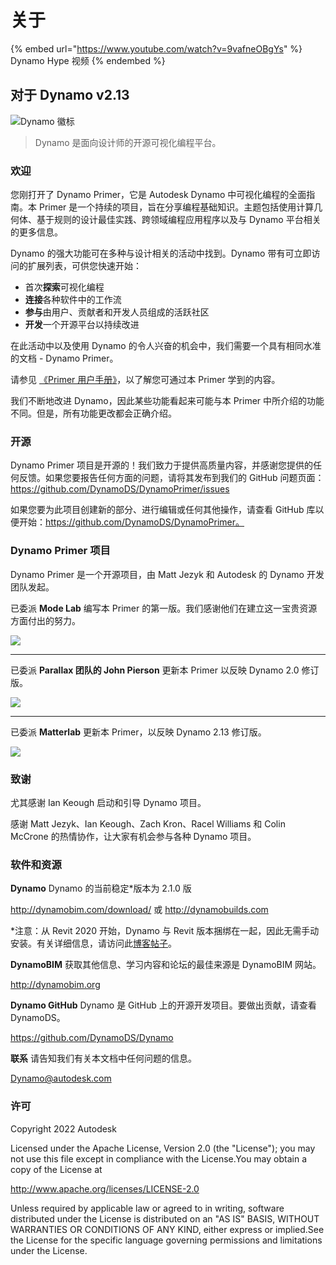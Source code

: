 # 关于

{% embed url="https://www.youtube.com/watch?v=9vafneOBgYs" %}
Dynamo Hype 视频
{% endembed %}

## 对于 Dynamo v2.13

![Dynamo 徽标](images/dynamo\_logo\_dark-trim.jpg)

> Dynamo 是面向设计师的开源可视化编程平台。

### 欢迎

您刚打开了 Dynamo Primer，它是 Autodesk Dynamo 中可视化编程的全面指南。本 Primer 是一个持续的项目，旨在分享编程基础知识。主题包括使用计算几何体、基于规则的设计最佳实践、跨领域编程应用程序以及与 Dynamo 平台相关的更多信息。

Dynamo 的强大功能可在多种与设计相关的活动中找到。Dynamo 带有可立即访问的扩展列表，可供您快速开始：

* 首次**探索**可视化编程
* **连接**各种软件中的工作流
* **参与**由用户、贡献者和开发人员组成的活跃社区
* **开发**一个开源平台以持续改进

在此活动中以及使用 Dynamo 的令人兴奋的机会中，我们需要一个具有相同水准的文档 - Dynamo Primer。

请参见 [《Primer 用户手册》](1\_introduction/2-primer-user-guide-dynamo-community-and-platform.md)，以了解您可通过本 Primer 学到的内容。

我们不断地改进 Dynamo，因此某些功能看起来可能与本 Primer 中所介绍的功能不同。但是，所有功能更改都会正确介绍。

### 开源

Dynamo Primer 项目是开源的！我们致力于提供高质量内容，并感谢您提供的任何反馈。如果您要报告任何方面的问题，请将其发布到我们的 GitHub 问题页面：https://github.com/DynamoDS/DynamoPrimer/issues

如果您要为此项目创建新的部分、进行编辑或任何其他操作，请查看 GitHub 库以便开始：https://github.com/DynamoDS/DynamoPrimer。

### Dynamo Primer 项目

Dynamo Primer 是一个开源项目，由 Matt Jezyk 和 Autodesk 的 Dynamo 开发团队发起。

已委派 **Mode Lab** 编写本 Primer 的第一版。我们感谢他们在建立这一宝贵资源方面付出的努力。

![](images/MODELAB\_Logo.png)

***

已委派 **Parallax 团队的 John Pierson** 更新本 Primer 以反映 Dynamo 2.0 修订版。

![](images/PRLX\_Logo.jpg)

***

已委派 **Matterlab** 更新本 Primer，以反映 Dynamo 2.13 修订版。

![](images/matterlab\_final-07.jpg)

### 致谢

尤其感谢 Ian Keough 启动和引导 Dynamo 项目。

感谢 Matt Jezyk、Ian Keough、Zach Kron、Racel Williams 和 Colin McCrone 的热情协作，让大家有机会参与各种 Dynamo 项目。

### 软件和资源

**Dynamo** Dynamo 的当前稳定*版本为 2.1.0 版

http://dynamobim.com/download/ 或 http://dynamobuilds.com

*注意：从 Revit 2020 开始，Dynamo 与 Revit 版本捆绑在一起，因此无需手动安装。有关详细信息，请访问此[博客帖子](https://dynamobim.org/dynamo-core-2-1-release/)。

**DynamoBIM** 获取其他信息、学习内容和论坛的最佳来源是 DynamoBIM 网站。

http://dynamobim.org

**Dynamo GitHub** Dynamo 是 GitHub 上的开源开发项目。要做出贡献，请查看 DynamoDS。

https://github.com/DynamoDS/Dynamo

**联系** 请告知我们有关本文档中任何问题的信息。

Dynamo@autodesk.com

### 许可

Copyright 2022 Autodesk

Licensed under the Apache License, Version 2.0 (the "License"); you may not use this file except in compliance with the License.You may obtain a copy of the License at

http://www.apache.org/licenses/LICENSE-2.0

Unless required by applicable law or agreed to in writing, software distributed under the License is distributed on an "AS IS" BASIS, WITHOUT WARRANTIES OR CONDITIONS OF ANY KIND, either express or implied.See the License for the specific language governing permissions and limitations under the License.
